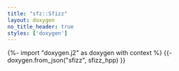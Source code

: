 ```yaml
---
title: "sfz::Sfizz"
layout: doxygen
no_title_header: true
styles: ['doxygen']
---
```

{%- import "doxygen.j2" as doxygen with context %}
{{- doxygen.from_json("sfizz", sfizz_hpp) }}
